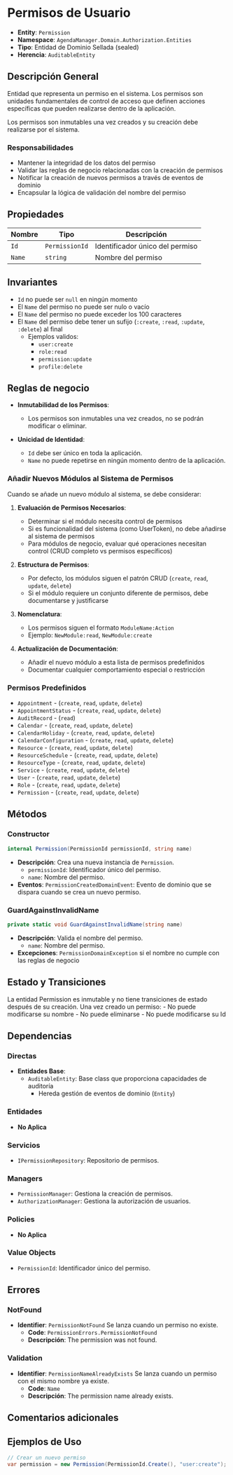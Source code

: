# Permisos de Usuario

- **Entity**: `Permission`
- **Namespace**: `AgendaManager.Domain.Authorization.Entities`
- **Tipo**: Entidad de Dominio Sellada (sealed)
- **Herencia**: `AuditableEntity`

## Descripción General

Entidad que representa un permiso en el sistema. Los permisos son unidades fundamentales de control de acceso que definen acciones específicas que pueden realizarse dentro de la aplicación.

Los permisos son inmutables una vez creados y su creación debe realizarse por el sistema.

### Responsabilidades

- Mantener la integridad de los datos del permiso
- Validar las reglas de negocio relacionadas con la creación de permisos
- Notificar la creación de nuevos permisos a través de eventos de dominio
- Encapsular la lógica de validación del nombre del permiso

## Propiedades

| Nombre      | Tipo           | Descripción                                               |
| ----------- | -------------- | --------------------------------------------------------- |
| `Id`        | `PermissionId` | Identificador único del permiso                           |
| `Name`      | `string`       | Nombre del permiso                                        |

## Invariantes

- `Id` no puede ser `null` en ningún momento
- El `Name` del permiso no puede ser nulo o vacío
- El `Name` del permiso no puede exceder los 100 caracteres
- El `Name` del permiso debe tener un sufijo (`:create`, `:read`, `:update`, `:delete`) al final
  - Ejemplos validos:
    - `user:create`
    - `role:read`
    - `permission:update`
    - `profile:delete`

## Reglas de negocio

- **Inmutabilidad de los Permisos**:

  - Los permisos son inmutables una vez creados, no se podrán modificar o eliminar.

- **Unicidad de Identidad**:
  - `Id` debe ser único en toda la aplicación.
  - `Name` no puede repetirse en ningún momento dentro de la aplicación.

### Añadir Nuevos Módulos al Sistema de Permisos

Cuando se añade un nuevo módulo al sistema, se debe considerar:

1. **Evaluación de Permisos Necesarios**:
   - Determinar si el módulo necesita control de permisos
   - Si es funcionalidad del sistema (como UserToken), no debe añadirse al sistema de permisos
   - Para módulos de negocio, evaluar qué operaciones necesitan control (CRUD completo vs permisos específicos)

2. **Estructura de Permisos**:
   - Por defecto, los módulos siguen el patrón CRUD (`create`, `read`, `update`, `delete`)
   - Si el módulo requiere un conjunto diferente de permisos, debe documentarse y justificarse

3. **Nomenclatura**:
   - Los permisos siguen el formato `ModuleName:Action`
   - Ejemplo: `NewModule:read`, `NewModule:create`

4. **Actualización de Documentación**:
   - Añadir el nuevo módulo a esta lista de permisos predefinidos
   - Documentar cualquier comportamiento especial o restricción

### Permisos Predefinidos

- `Appointment` - (`create`, `read`, `update`, `delete`)
- `AppointmentStatus` - (`create`, `read`, `update`, `delete`)
- `AuditRecord` - (`read`)
- `Calendar` - (`create`, `read`, `update`, `delete`)
- `CalendarHoliday` - (`create`, `read`, `update`, `delete`)
- `CalendarConfiguration` - (`create`, `read`, `update`, `delete`)
- `Resource` - (`create`, `read`, `update`, `delete`)
- `ResourceSchedule` - (`create`, `read`, `update`, `delete`)
- `ResourceType` - (`create`, `read`, `update`, `delete`)
- `Service` - (`create`, `read`, `update`, `delete`)
- `User` - (`create`, `read`, `update`, `delete`)
- `Role` - (`create`, `read`, `update`, `delete`)
- `Permission` - (`create`, `read`, `update`, `delete`)

## Métodos

### Constructor

```csharp
internal Permission(PermissionId permissionId, string name)
```

- **Descripción**: Crea una nueva instancia de `Permission`.
  - `permissionId`: Identificador único del permiso.
  - `name`: Nombre del permiso.
- **Eventos**: `PermissionCreatedDomainEvent`: Evento de dominio que se dispara cuando se crea un nuevo permiso.

### GuardAgainstInvalidName

```csharp
private static void GuardAgainstInvalidName(string name)
```

- **Descripción**: Valida el nombre del permiso.
  - `name`: Nombre del permiso.
- **Excepciones**: `PermissionDomainException` si el nombre no cumple con las reglas de negocio

## Estado y Transiciones

La entidad Permission es inmutable y no tiene transiciones de estado después de su creación. Una vez creado un permiso: - No puede modificarse su nombre - No puede eliminarse - No puede modificarse su Id

## Dependencias

### Directas

- **Entidades Base**:
  - `AuditableEntity`: Base class que proporciona capacidades de auditoría
    - Hereda gestión de eventos de dominio (`Entity`)

### Entidades

- **No Aplica**

### Servicios

- `IPermissionRepository`: Repositorio de permisos.

### Managers

- `PermissionManager`: Gestiona la creación de permisos.
- `AuthorizationManager`: Gestiona la autorización de usuarios.

### Policies

- **No Aplica**

### Value Objects

- `PermissionId`: Identificador único del permiso.

## Errores

### NotFound

- **Identifier**: `PermissionNotFound` Se lanza cuando un permiso no existe.
  - **Code**: `PermissionErrors.PermissionNotFound`
  - **Descripción**: The permission was not found.

### Validation

- **Identifier**: `PermissionNameAlreadyExists` Se lanza cuando un permiso con el mismo nombre ya existe.
  - **Code**: `Name`
  - **Descripción**: The permission name already exists.

## Comentarios adicionales

## Ejemplos de Uso

```csharp
// Crear un nuevo permiso
var permission = new Permission(PermissionId.Create(), "user:create");
```
